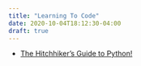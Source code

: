 ```yaml
---
title: "Learning To Code"
date: 2020-10-04T18:12:30-04:00
draft: true
---
```


- [The Hitchhiker’s Guide to Python!](https://docs.python-guide.org/)
